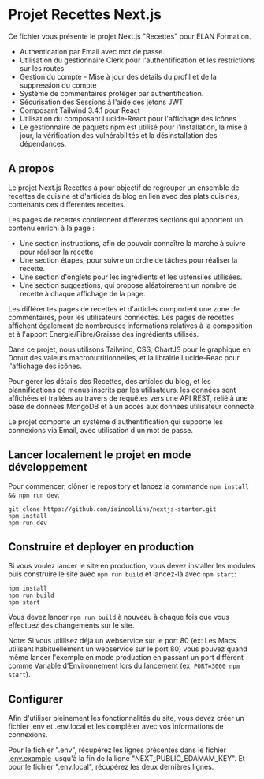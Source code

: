 
# Projet Recettes Next.js

Ce fichier vous présente le projet Next.js "Recettes" pour ELAN Formation.

* Authentication par Email avec mot de passe.
* Utilisation du gestionnaire Clerk pour l'authentification et les restrictions sur les routes
* Gestion du compte - Mise à jour des détails du profil et de la suppression du compte
* Système de commentaires protéger par authentification.
* Sécurisation des Sessions à l'aide des jetons JWT
* Composant Tailwind 3.4.1 pour React
* Utilisation du composant Lucide-React pour l'affichage des icônes
* Le gestionnaire de paquets npm est utilisé pour l'installation, la mise à jour, la vérification des vulnérabilités et la désinstallation des dépendances.

## A propos 

Le projet Next.js Recettes à pour objectif de regrouper un ensemble de recettes de cuisine et d'articles de blog en lien avec des plats cuisinés, contenants ces différentes recettes.

Les pages de recettes contiennent différentes sections qui apportent un contenu enrichi à la page :
* Une section instructions, afin de pouvoir connaître la marche à suivre pour réaliser la recette
* Une section étapes, pour suivre un ordre de tâches pour réaliser la recette.
* Une section d'onglets pour les ingrédients et les ustensiles utilisées.
* Une section suggestions, qui propose aléatoirement un nombre de recette à chaque affichage de la page.

Les différentes pages de recettes et d'articles comportent une zone de commentaires, pour les utilisateurs connectés. 
Les pages de recettes affichent également de nombreuses informations relatives à la composition et à l'apport Energie/Fibre/Graisse des ingrédients utilisés.

Dans ce projet, nous utilisons Tailwind, CSS, ChartJS pour le graphique en Donut des valeurs macronutritionnelles, et la librairie Lucide-Reac pour l'affichage des icônes. 

Pour gérer les détails des Recettes, des articles du blog, et les plannifications de menus inscrits par les utilisateurs, les données sont affichées et traitées au travers de requêtes vers une API REST, relié à une base de données MongoDB et à un accès aux données utilisateur connecté. 

Le projet comporte un système d'authentification qui supporte les connexions via Email, avec utilisation d'un mot de passe.

## Lancer localement le projet en mode développement

Pour commencer, clôner le repository et lancez la commande `npm install && npm run dev`:

    git clone https://github.com/iaincollins/nextjs-starter.git
    npm install
    npm run dev

## Construire et deployer en production

Si vous voulez lancer le site en production, vous devez installer les modules puis construire le site avec `npm run build` et lancez-là avec `npm start`:

    npm install
    npm run build 
    npm start

Vous devez lancer `npm run build` à nouveau à chaque fois que vous effectuez des changements sur le site.

Note: Si vous utlilisez déjà un webservice sur le port 80 (ex: Les Macs utilisent habituellement un webservice sur le port 80) vous pouvez quand même lancer l'exemple en mode production en passant un port différent comme Variable d'Environnement lors du lancement (ex: `PORT=3000 npm start`).

## Configurer

Afin d'utiliser pleinement les fonctionnalités du site, vous devez créer un fichier .env et .env.local et les compléter avec vos informations de connexions. 

Pour le fichier ".env", récupérez les lignes présentes dans le fichier [.env.example](https://github.com/kz-68/next-recipes/blob/master/.env.example) jusqu'à la fin de la ligne "NEXT_PUBLIC_EDAMAM_KEY". Et pour le fichier ".env.local", récupérez les deux dernières lignes.

